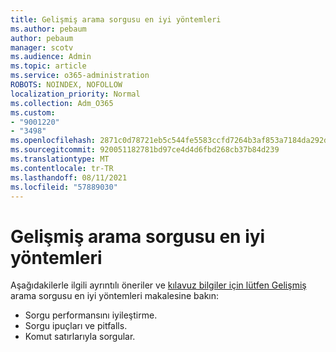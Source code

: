 ```yaml
---
title: Gelişmiş arama sorgusu en iyi yöntemleri
ms.author: pebaum
author: pebaum
manager: scotv
ms.audience: Admin
ms.topic: article
ms.service: o365-administration
ROBOTS: NOINDEX, NOFOLLOW
localization_priority: Normal
ms.collection: Adm_O365
ms.custom:
- "9001220"
- "3498"
ms.openlocfilehash: 2871c0d78721eb5c544fe5583ccfd7264b3af853a7184da292dff47289700d8e
ms.sourcegitcommit: 920051182781bd97ce4d4d6fbd268cb37b84d239
ms.translationtype: MT
ms.contentlocale: tr-TR
ms.lasthandoff: 08/11/2021
ms.locfileid: "57889030"
---
```

# <a name="advanced-hunting-query-best-practices"></a>Gelişmiş arama sorgusu en iyi yöntemleri

Aşağıdakilerle ilgili ayrıntılı öneriler ve [kılavuz bilgiler için lütfen Gelişmiş](https://docs.microsoft.com/windows/security/threat-protection/microsoft-defender-atp/advanced-hunting-best-practices#optimize-query-performance) arama sorgusu en iyi yöntemleri makalesine bakın:
- Sorgu performansını iyileştirme.
- Sorgu ipuçları ve pitfalls.
- Komut satırlarıyla sorgular.



